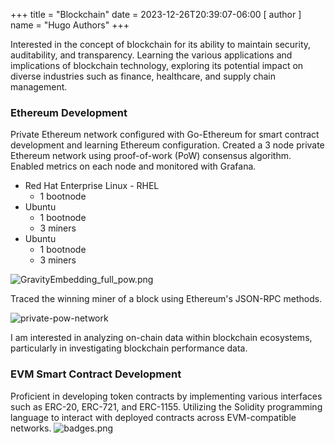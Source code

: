 +++
title = "Blockchain"
date = 2023-12-26T20:39:07-06:00
[ author ]
name = "Hugo Authors"
+++

Interested in the concept of blockchain for its ability to maintain security, auditability, and transparency.
Learning the various applications and implications of blockchain technology, exploring its potential impact on diverse industries such as finance, healthcare, and supply chain management.

### Ethereum Development 

Private Ethereum network configured with Go-Ethereum for smart contract development and learning Ethereum configuration.
Created a 3 node private Ethereum network using proof-of-work (PoW) consensus algorithm. Enabled metrics on each node and monitored with Grafana.

* Red Hat Enterprise Linux - RHEL
  * 1 bootnode
* Ubuntu 
  * 1 bootnode
  * 3 miners
* Ubuntu
  * 1 bootnode
  * 3 miners

![GravityEmbedding_full_pow.png](/GravityEmbedding_full_pow.png)

Traced the winning miner of a block using Ethereum's JSON-RPC methods.

![private-pow-network](/private-pow-network.gif)

I am interested in analyzing on-chain data within blockchain ecosystems, particularly in investigating blockchain performance data.

### EVM Smart Contract Development
  
Proficient in developing token contracts by implementing various interfaces such as ERC-20, ERC-721, and ERC-1155.
Utilizing the Solidity programming language to interact with deployed contracts across EVM-compatible networks.
![badges.png](/badges.png)